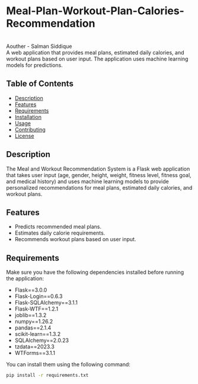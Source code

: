 # Meal-Plan-Workout-Plan-Calories-Recommendation
<br>
Aouther - Salman Siddique 
<br>
A web application that provides meal plans, estimated daily calories, and workout plans based on user input. The application uses machine learning models for predictions.

## Table of Contents

- [Description](#description)
- [Features](#features)
- [Requirements](#requirements)
- [Installation](#installation)
- [Usage](#usage)
- [Contributing](#contributing)
- [License](#license)

## Description

The Meal and Workout Recommendation System is a Flask web application that takes user input (age, gender, height, weight, fitness level, fitness goal, and medical history) and uses machine learning models to provide personalized recommendations for meal plans, estimated daily calories, and workout plans.

## Features

- Predicts recommended meal plans.
- Estimates daily calorie requirements.
- Recommends workout plans based on user input.

## Requirements

Make sure you have the following dependencies installed before running the application:

- Flask==3.0.0
- Flask-Login==0.6.3
- Flask-SQLAlchemy==3.1.1
- Flask-WTF==1.2.1
- joblib==1.3.2
- numpy==1.26.2
- pandas==2.1.4
- scikit-learn==1.3.2
- SQLAlchemy==2.0.23
- tzdata==2023.3
- WTForms==3.1.1

You can install them using the following command:

```bash
pip install -r requirements.txt
